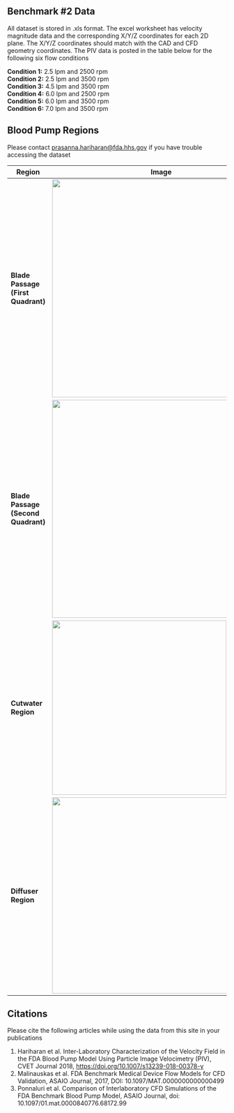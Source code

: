 ## Benchmark #2 Data
All dataset is stored in .xls format. The excel worksheet has velocity magnitude data and the corresponding X/Y/Z coordinates for each 2D plane. The X/Y/Z coordinates should match with the CAD and CFD geometry coordinates. The PIV data is posted in the table below for the following six flow conditions  

**Condition 1:**  2.5 lpm and 2500 rpm  
**Condition 2:**  2.5 lpm and 3500 rpm      
**Condition 3:**   4.5 lpm and 3500 rpm  
**Condition 4:**  6.0 lpm and 2500 rpm  
**Condition 5:**  6.0 lpm and 3500 rpm  
**Condition 6:** 7.0 lpm and 3500 rpm

## Blood Pump Regions  
Please contact prasanna.hariharan@fda.hhs.gov if you have trouble accessing the dataset 

| Region | Image | Data |
| ------------- | ------------- | ------------- |
|**Blade Passage (First Quadrant)**| <img src="https://github.com/OSEL-DAM/CFD-and-Blood-Damage-Benchmarks/assets/157423596/86d19457-987b-438e-8d2b-5cf02c29f456" width="500">   | [Condition 1](https://github.com/OSEL-DAM/CFD-and-Blood-Damage-Benchmarks/blob/e8d2b3b2a5b5ccdad0088b22a8e075ddfbfefda5/Blood%20Pump/Data/Blade%20Passage%20(Q1)/Mean_velocity_blade_passage_quad1_C1_2022.xlsx),   [Condition 2](https://github.com/OSEL-DAM/CFD-and-Blood-Damage-Benchmarks/blob/e8d2b3b2a5b5ccdad0088b22a8e075ddfbfefda5/Blood%20Pump/Data/Blade%20Passage%20(Q1)/Mean_velocity_blade_passage_quad1_C2_2022.xlsx),  [Condition 3](https://github.com/OSEL-DAM/CFD-and-Blood-Damage-Benchmarks/blob/e8d2b3b2a5b5ccdad0088b22a8e075ddfbfefda5/Blood%20Pump/Data/Blade%20Passage%20(Q1)/Mean_velocity_blade_passage_quad1_C3_2022.xlsx),  [Condition 4](https://github.com/OSEL-DAM/CFD-and-Blood-Damage-Benchmarks/blob/e8d2b3b2a5b5ccdad0088b22a8e075ddfbfefda5/Blood%20Pump/Data/Blade%20Passage%20(Q1)/Mean_velocity_blade_passage_quad1_C4_2022.xlsx),  [Condition 5](https://github.com/OSEL-DAM/CFD-and-Blood-Damage-Benchmarks/blob/e8d2b3b2a5b5ccdad0088b22a8e075ddfbfefda5/Blood%20Pump/Data/Blade%20Passage%20(Q1)/Mean_velocity_blade_passage_quad1_C5_2022.xlsx),  [Condition 6](https://github.com/OSEL-DAM/CFD-and-Blood-Damage-Benchmarks/blob/e8d2b3b2a5b5ccdad0088b22a8e075ddfbfefda5/Blood%20Pump/Data/Blade%20Passage%20(Q1)/Mean_velocity_blade_passage_quad1_C6_2022.xlsx)|
|**Blade Passage (Second Quadrant)** | <img src="https://github.com/OSEL-DAM/CFD-and-Blood-Damage-Benchmarks/assets/157423596/3b80a15e-e4dc-428a-b43b-0a74bced8cc8" width="500"> |[Condition 1](https://github.com/OSEL-DAM/CFD-and-Blood-Damage-Benchmarks/blob/e8d2b3b2a5b5ccdad0088b22a8e075ddfbfefda5/Blood%20Pump/Data/Blade%20Passage%20(Q2)/Mean_velocity_blade_passage_quad2_C1_2022.xlsx),   [Condition 2](https://github.com/OSEL-DAM/CFD-and-Blood-Damage-Benchmarks/blob/e8d2b3b2a5b5ccdad0088b22a8e075ddfbfefda5/Blood%20Pump/Data/Blade%20Passage%20(Q2)/Mean_velocity_blade_passage_quad2_C2_2022.xlsx),  [Condition 4](https://github.com/OSEL-DAM/CFD-and-Blood-Damage-Benchmarks/blob/e8d2b3b2a5b5ccdad0088b22a8e075ddfbfefda5/Blood%20Pump/Data/Blade%20Passage%20(Q2)/Mean_velocity_blade_passage_quad2_C4_2022.xlsx),  [Condition 5](https://github.com/OSEL-DAM/CFD-and-Blood-Damage-Benchmarks/blob/e8d2b3b2a5b5ccdad0088b22a8e075ddfbfefda5/Blood%20Pump/Data/Blade%20Passage%20(Q2)/Mean_velocity_blade_passage_quad2_C5_2022.xlsx),  [Condition 6](https://github.com/OSEL-DAM/CFD-and-Blood-Damage-Benchmarks/blob/e8d2b3b2a5b5ccdad0088b22a8e075ddfbfefda5/Blood%20Pump/Data/Blade%20Passage%20(Q2)/Mean_velocity_blade_passage_quad2_C6_2022.xlsx)|
|**Cutwater Region**| <img src="https://github.com/OSEL-DAM/CFD-and-Blood-Damage-Benchmarks/assets/157423596/06f62351-8f34-418c-8c57-1818f1aa1365" width="400">   | [Condition 5](https://github.com/OSEL-DAM/CFD-and-Blood-Damage-Benchmarks/blob/e8d2b3b2a5b5ccdad0088b22a8e075ddfbfefda5/Blood%20Pump/Data/Cutwater/velocity_cutwater.xlsx) |
|**Diffuser Region** | <img src="https://github.com/OSEL-DAM/CFD-and-Blood-Damage-Benchmarks/assets/157423596/adb5b680-cabd-48fd-973a-e54bcf724ff8" width="450"> |[Condition 1](https://github.com/OSEL-DAM/CFD-and-Blood-Damage-Benchmarks/blob/e8d2b3b2a5b5ccdad0088b22a8e075ddfbfefda5/Blood%20Pump/Data/Diffuser/Mean_velocity_diffuser_C1.xlsx),   [Condition 2](https://github.com/OSEL-DAM/CFD-and-Blood-Damage-Benchmarks/blob/e8d2b3b2a5b5ccdad0088b22a8e075ddfbfefda5/Blood%20Pump/Data/Diffuser/MeanSTD_velocity_diffuser_C2_2022.xlsx),   [Condition 4](https://github.com/OSEL-DAM/CFD-and-Blood-Damage-Benchmarks/blob/e8d2b3b2a5b5ccdad0088b22a8e075ddfbfefda5/Blood%20Pump/Data/Diffuser/MeanSTD_velocity_diffuser_C4_2022.xlsx),  [Condition 5](https://github.com/OSEL-DAM/CFD-and-Blood-Damage-Benchmarks/blob/e8d2b3b2a5b5ccdad0088b22a8e075ddfbfefda5/Blood%20Pump/Data/Diffuser/MeanSTD_velocity_diffuser_C5_2022.xlsx),  [Condition 6](https://github.com/OSEL-DAM/CFD-and-Blood-Damage-Benchmarks/blob/e8d2b3b2a5b5ccdad0088b22a8e075ddfbfefda5/Blood%20Pump/Data/Diffuser/Mean_velocity_diffuser_C6.xlsx)|
  
## Citations
Please cite the following articles while using the data from this site in your publications  
1. Hariharan et al. Inter-Laboratory Characterization of the Velocity Field in the FDA Blood Pump Model Using Particle Image Velocimetry (PIV), CVET Journal 2018, https://doi.org/10.1007/s13239-018-00378-y  
2. Malinauskas et al. FDA Benchmark Medical Device Flow Models for CFD Validation, ASAIO Journal, 2017, DOI: 10.1097/MAT.0000000000000499  
3. Ponnaluri et al. Comparison of Interlaboratory CFD Simulations of the FDA Benchmark Blood Pump Model, ASAIO Journal, doi: 10.1097/01.mat.0000840776.68172.99  
